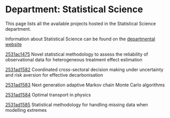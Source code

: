 # Department: **Statistical Science**

This page lists all the available projects hosted in the Statistical Science department.

Information about Statistical Science can be found on the [departmental website](https://www.ucl.ac.uk/statistics)

[2531ac1475](../projects/2531ac1475.md) Novel statistical methodology to assess the reliability of observational data for heterogeneous treatment effect estimation

[2531ad1582](../projects/2531ad1582.md) Coordinated cross-sectoral decision making under uncertainty and risk aversion for effective decarbonisation

[2531ad1583](../projects/2531ad1583.md) Next generation adaptive Markov chain Monte Carlo algorithms

[2531ad1584](../projects/2531ad1584.md) Optimal transport in physics

[2531ad1585](../projects/2531ad1585.md) Statistical methodology for handling missing data when modelling extremes

